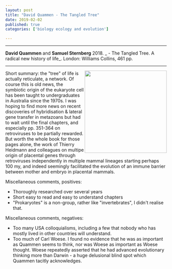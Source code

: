 ```yaml
---
layout: post
title: "David Quammen - The Tangled Tree"
date: 2019-02-02
published: true
categories: ['biology ecology and evolution']

---
```



***
<b>David Quammen</b> and <b>Samuel Sternberg</b> 2018. _ - The Tangled Tree. A radical new history of life_.  London: Williams Collins, 461 pp.

***
<img width="256" align="right" src="https://d1a37ygoufymvg.cloudfront.net/resized/width-298/path-assets/covers/v1/9780008310684.jpg" alt="">  
Short summary: the "tree" of life is actually reticulate, a network.  Of course this is old news, the symbiotic origin of the eukaryote cell has been taught to undergraduates in Australia since the 1970s.  I was hoping to find more news on recent discoveries of hybridisation & lateral gene transfer in metazoans but had to wait until the final chapters, and especially pp. 351-364 on retroviruses to be partially rewarded.  But worth the whole book for those pages alone, the work of Thierry Heidmann and colleagues on multipe origin of placental genes through retroviruses independently in multiple mammal lineages starting perhaps 100 my, and indeed seemingly facilitated the evolution of an immune barrier between mother and embryo in placental mammals.   

Miscellaneous comments, positives: 
- Thoroughly researched over several years
- Short easy to read and easy to understand chapters
- "Prokaryotes" is a non-group, rather like "invertebrates", I didn't realise that.


Miscellaneous comments, negatives:

 - Too many USA colloquialisms, including a few that nobody who has mostly lived in other countries will understand.
 - Too much of Carl Woese.  I found no evidence that he was as important as Quammen seems to think, nor was Woese as important as Woese thought.   Woese repeatedly asserted that he had advanced evolutionary thinking more than Darwin - a huge delusional blind spot which Quammen tacitly acknowledges.
